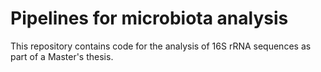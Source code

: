 # Pipelines for microbiota analysis

This repository contains code for the analysis of 16S rRNA sequences as part of a Master's thesis.